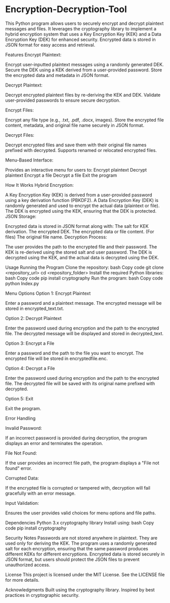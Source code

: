 # Encryption-Decryption-Tool

This Python program allows users to securely encrypt and decrypt plaintext messages and files. It leverages the cryptography library to implement a hybrid encryption system that uses a Key Encryption Key (KEK) and a Data Encryption Key (DEK) for enhanced security. Encrypted data is stored in JSON format for easy access and retrieval.

Features
Encrypt Plaintext:

Encrypt user-inputted plaintext messages using a randomly generated DEK.
Secure the DEK using a KEK derived from a user-provided password.
Store the encrypted data and metadata in JSON format.

Decrypt Plaintext:

Decrypt encrypted plaintext files by re-deriving the KEK and DEK.
Validate user-provided passwords to ensure secure decryption.

Encrypt Files:

Encrypt any file type (e.g., .txt, .pdf, .docx, images).
Store the encrypted file content, metadata, and original file name securely in JSON format.

Decrypt Files:

Decrypt encrypted files and save them with their original file names prefixed with decrypted.
Supports renamed or relocated encrypted files.

Menu-Based Interface:

Provides an interactive menu for users to:
Encrypt plaintext
Decrypt plaintext
Encrypt a file
Decrypt a file
Exit the program

How It Works
Hybrid Encryption:

A Key Encryption Key (KEK) is derived from a user-provided password using a key derivation function (PBKDF2).
A Data Encryption Key (DEK) is randomly generated and used to encrypt the actual data (plaintext or file).
The DEK is encrypted using the KEK, ensuring that the DEK is protected.
JSON Storage:

Encrypted data is stored in JSON format along with:
The salt for KEK derivation.
The encrypted DEK.
The encrypted data or file content.
(For files) The original file name.
Decryption Process:

The user provides the path to the encrypted file and their password.
The KEK is re-derived using the stored salt and user password.
The DEK is decrypted using the KEK, and the actual data is decrypted using the DEK.

Usage
Running the Program
Clone the repository:
bash
Copy code
git clone <repository_url>
cd <repository_folder>
Install the required Python libraries:
bash
Copy code
pip install cryptography
Run the program:
bash
Copy code
python Index.py

Menu Options
Option 1: Encrypt Plaintext

Enter a password and a plaintext message.
The encrypted message will be stored in encrypted_text.txt.

Option 2: Decrypt Plaintext

Enter the password used during encryption and the path to the encrypted file.
The decrypted message will be displayed and stored in decrypted_text.

Option 3: Encrypt a File

Enter a password and the path to the file you want to encrypt.
The encrypted file will be stored in encryptedfile.enc.

Option 4: Decrypt a File

Enter the password used during encryption and the path to the encrypted file.
The decrypted file will be saved with its original name prefixed with decrypted.

Option 5: Exit

Exit the program.

Error Handling

Invalid Password:

If an incorrect password is provided during decryption, the program displays an error and terminates the operation.

File Not Found:

If the user provides an incorrect file path, the program displays a "File not found" error.

Corrupted Data:

If the encrypted file is corrupted or tampered with, decryption will fail gracefully with an error message.

Input Validation:

Ensures the user provides valid choices for menu options and file paths.

Dependencies
Python 3.x
cryptography library
Install using:
bash
Copy code
pip install cryptography

Security Notes
Passwords are not stored anywhere in plaintext. They are used only for deriving the KEK.
The program uses a randomly generated salt for each encryption, ensuring that the same password produces different KEKs for different encryptions.
Encrypted data is stored securely in JSON format, but users should protect the JSON files to prevent unauthorized access.

License
This project is licensed under the MIT License. See the LICENSE file for more details.

Acknowledgments
Built using the cryptography library.
Inspired by best practices in cryptographic security.
